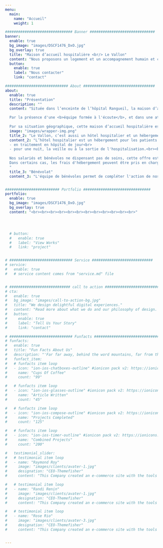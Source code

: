```yaml
---
menu:
  main:
    name: "Accueil"
    weight: 1

############################### Banner ##############################
banner:
  enable: true
  bg_image: "images/DSCF1476_DxO.jpg"
  bg_overlay: true
  title: "Maison d’accueil hospitalière <br/> Le Vallon"
  content: "Nous proposons un logement et un accompagnement humain et chaleureux aux proches des personnes hospitalisées ainsi qu'aux patients en bilan, en pré ou post-hospitalisation, ou encore en traitement ambulatoire."
  button:
    enable: true
    label: "Nous contacter"
    link: "contact"

############################# About #################################
about:
  enable: true
  title: "Présentation"
  description: ""
  content: "Située dans l’enceinte de l’hôpital Rangueil, la maison d’accueil hospitalière <b>« Le Vallon »</b> (association de loi 1901) est gérée par deux intendantes, deux veilleurs de nuit et une équipe de bénévoles qui assurent une permanence toute l’année, 24h/24. Elle propose des <b>solutions d’hébergement</b> aux <b>parents</b> ou aux <b>proches de patients hospitalisés</b> à Toulouse, dans un établissement public ou privé.<br><br>

  Par la présence d'une <b>équipe formée à l'écoute</b>, et dans une atmosphère familiale, notre mission ne se cantonne pas à fournir un logement mais également un <b>accueil personnalisé et un soutien</b>.<br><br>
  
  Par sa situation géographique, cette maison d’accueil hospitalière est particulièrement adaptée aux parents ou aux proches de patients des hôpitaux de Rangueil, Larrey ou de l'Oncopôle.<br><br><br>"
  image: "images/wrapper-img.png"
  title_2: "Le Vallon, c’est aussi un hôtel hospitalier et un hébergement pour les patients"
  content_2: "L’hôtel hospitalier est un hébergement pour les patients:<br><br>
  - en traitement en hôpital de jour<br>
  - pour une nuit, la veille ou à la sortie de l'hospitalisation.<br><br>
  
  Nos salariés et bénévoles ne dispensant pas de soins, cette offre est réservée à des patients autonomes.<br><br>
  Dans certains cas, les frais d'hébergement peuvent être pris en charge par l’Assurance Maladie ou par l'hôpital, renseignez-vous auprès de votre service d'hospitalisation.
  "
  title_3: "Bénévolat"
  content_3: "L'équipe de bénévoles permet de compléter l'action de nos salariés pour maintenir l'établissement ouvert 24h/24, 7j/7, tout en offrant des tarifs accessibles au plus grand nombre. Si vous êtes intéressés par nous rejoindre, n'hésitez pas à visiter l'onglet 'Nous aider'."


######################### Portfolio ###############################
portfolio:
  enable: true
  bg_image: "images/DSCF1476_DxO.jpg"
  bg_overlay: true
  content: "<br><br><br><br><br><br><br><br><br><br><br><br>"




  # button:
  #   enable: true
  #   label: "View Works"
  #   link: "project"


# ############################# Service ############################
# service:
#   enable: true
#   # service content comes from "service.md" file


# ############################ call to action ###########################
# cta:
#   enable: true
#   bg_image: "images/call-to-action-bg.jpg"
#   title: "We design delightful digital experiences."
#   content: "Read more about what we do and our philosophy of design. Judge for yourself The work and results <br> we’ve achieved for other clients, and meet our highly experienced Team who just love to design."
#   button:
#     enable: true
#     label: "Tell Us Your Story"
#     link: "contact"

# ############################# Funfacts ###############################
# funfacts:
#   enable: true
#   title: "Fun Facts About Us"
#   description: "'Far far away, behind the word mountains, far from the countries Vokalia and Consonantia, <br> there live the blind texts. Separated they live in Bookmarksgrove right at the coast of the Semantics'"
#   funfact_item:
#   # funfacts item loop
#   - icon: "ion-ios-chatboxes-outline" #ionicon pack v2: https://ionicons.com/v2/
#     name: "Cups Of Coffee"
#     count: "99"

#   # funfacts item loop
#   - icon: "ion-ios-glasses-outline" #ionicon pack v2: https://ionicons.com/v2/
#     name: "Article Written"
#     count: "45"

#   # funfacts item loop
#   - icon: "ion-ios-compose-outline" #ionicon pack v2: https://ionicons.com/v2/
#     name: "Projects Completed"
#     count: "125"

#   # funfacts item loop
#   - icon: "ion-ios-timer-outline" #ionicon pack v2: https://ionicons.com/v2/
#     name: "Combined Projects"
#     count: "200"

#   testimonial_slider:
#   # testimonial item loop
#   - name: "Raymond Roy"
#     image: "images/clients/avater-1.jpg"
#     designation: "CEO-Themefisher"
#     content: "This Company created an e-commerce site with the tools to make our business a success, with innovative ideas we feel that our site has unique elements that make us stand out from the crowd."

#   # testimonial item loop
#   - name: "Randi Renin"
#     image: "images/clients/avater-1.jpg"
#     designation: "CEO-Themefisher"
#     content: "This Company created an e-commerce site with the tools to make our business a success, with innovative ideas we feel that our site has unique elements that make us stand out from the crowd."

#   # testimonial item loop
#   - name: "Rose Rio"
#     image: "images/clients/avater-3.jpg"
#     designation: "CEO-Themefisher"
#     content: "This Company created an e-commerce site with the tools to make our business a success, with innovative ideas we feel that our site has unique elements that make us stand out from the crowd."


---
```

